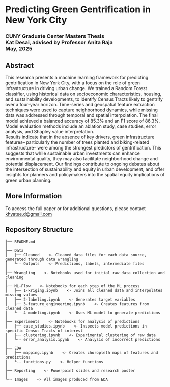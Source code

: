 # Predicting Green Gentrification in New York City
### CUNY Graduate Center Masters Thesis<br>Kat Desai, advised by Professor Anita Raja<br>May, 2025 
## Abstract
This research presents a machine learning framework for predicting gentrification in New York City, with a focus on the role of green infrastructure in driving urban change. We trained a Random Forest classifier, using historical data on socioeconomic characteristics, housing, and sustainability developments, to identify Census Tracts likely to gentrify over a four-year horizon. Time-series and geospatial feature extraction techniques were used to capture neighborhood dynamics, while missing data was addressed through temporal and spatial interpolation. The final model achieved a balanced accuracy of 85.3% and an F1 score of 86.3%. Model evaluation methods include an ablation study, case studies, error analysis, and Shapley value interpretation. 
<br>Results indicate that in the absence of key drivers, green infrastructure features– particularly the number of trees planted and biking-related infrastructure– were among the strongest predictors of gentrification. This suggests that while sustainable urban investments can enhance environmental quality, they may also facilitate neighborhood change and potential displacement. Our findings contribute to ongoing debates about the intersection of sustainability and equity in urban development, and offer insights for planners and policymakers into the spatial equity implications of green urban planning.

## More Information

To access the full paper or for additional questions, please contact khyatee.d@gmail.com

## Repository Structure

```
├── README.md
│
├── Data
│   ├── Cleaned    <- Cleaned data files for each data source, generated through data wrangling
│   └-- Outputs    <- Predictions, labels, intermediate files
│ 
├── Wrangling    <- Notebooks used for initial raw data collection and cleaning
│
├── ML-Flow    <- Notebooks for each step of the ML process
│   ├── 1-kriging.ipynb    <- Joins all cleaned data and interpolates missing values
│   ├── 2-labeling.ipynb    <- Generates target variables
│   ├── 3-feature_engineering.ipynb    <- Creates features from cleaned data
│   └-- 4-modeling.ipynb    <- Uses ML model to generate predictions
│
├── Experiments    <- Notebooks for analysis of predictions
│   ├── case_studies.ipynb    <- Inspects model predictions in specific Census Tracts of interest
│   ├── clustering.ipynb    <- Experimental clustering of raw data
│   └-- error_analysis.ipynb    <- Analysis of incorrect predictions
│
├── EDA
│   ├── mapping.ipynb    <- Creates choropleth maps of features and predictions
│   └-- functions.py    <- Helper functions
│
├── Reporting    <- Powerpoint slides and research poster
│
└-- Images    <- All images produced from EDA
```

